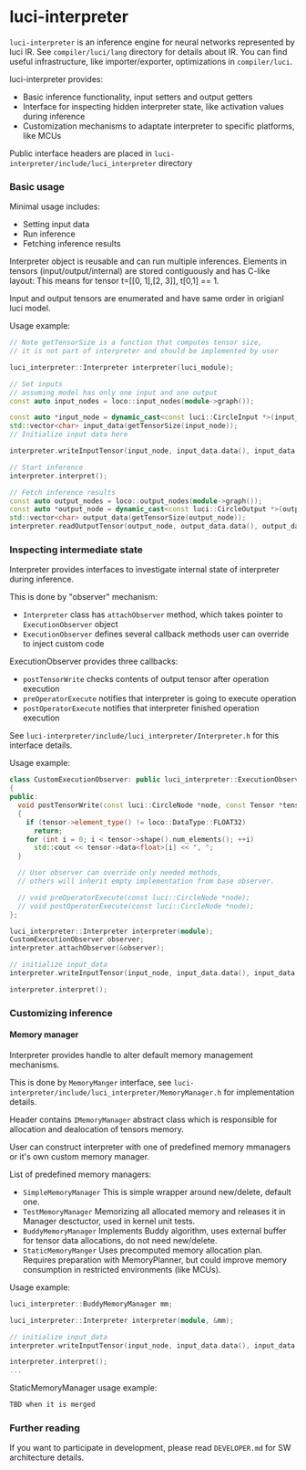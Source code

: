 # luci-interpreter

`luci-interpreter` is an inference engine for neural networks represented by luci IR.
See `compiler/luci/lang` directory for details about IR.
You can find useful infrastructure, like importer/exporter, optimizations in `compiler/luci`.

luci-interpreter provides:
- Basic inference functionality, input setters and output getters
- Interface for inspecting hidden interpreter state, like activation values during inference
- Customization mechanisms to adaptate interpreter to specific platforms, like MCUs

Public interface headers are placed in `luci-interpreter/include/luci_interpreter` directory

### Basic usage

Minimal usage includes:
- Setting input data
- Run inference
- Fetching inference results

Interpreter object is reusable and can run multiple inferences.
Elements in tensors (input/output/internal) are stored contiguously and has C-like layout:
This means for tensor t=[[0, 1],[2, 3]], t[0,1] == 1.

Input and output tensors are enumerated and have same order in origianl luci model. 

Usage example:
``` c++
// Note getTensorSize is a function that computes tensor size,
// it is not part of interpreter and should be implemented by user 

luci_interpreter::Interpreter interpreter(luci_module);

// Set inputs
// assuming model has only one input and one output
const auto input_nodes = loco::input_nodes(module->graph());

const auto *input_node = dynamic_cast<const luci::CircleInput *>(input_nodes[0]);
std::vector<char> input_data(getTensorSize(input_node));
// Initialize input data here

interpreter.writeInputTensor(input_node, input_data.data(), input_data.size());

// Start inference
interpreter.interpret();

// Fetch inference results
const auto output_nodes = loco::output_nodes(module->graph());
const auto *output_node = dynamic_cast<const luci::CircleOutput *>(output_nodes[0]);
std::vector<char> output_data(getTensorSize(output_node));
interpreter.readOutputTensor(output_node, output_data.data(), output_data.size());
```

### Inspecting intermediate state

Interpreter provides interfaces to investigate internal state of interpreter during inference.

This is done by "observer" mechanism:
- `Interpreter` class has `attachObserver` method, which takes pointer to `ExecutionObserver` object
- `ExecutionObserver` defines several callback methods user can override to inject custom code

ExecutionObserver provides three callbacks:
- `postTensorWrite` checks contents of output tensor after operation execution
- `preOperatorExecute` notifies that interpreter is going to execute operation
- `postOperatorExecute` notifies that interpreter finished operation execution

See `luci-interpreter/include/luci_interpreter/Interpreter.h` for this interface details.

Usage example:
``` c++
class CustomExecutionObserver: public luci_interpreter::ExecutionObserver
{
public:
  void postTensorWrite(const luci::CircleNode *node, const Tensor *tensor) override
  {
    if (tensor->element_type() != loco::DataType::FLOAT32)
      return;
    for (int i = 0; i < tensor->shape().num_elements(); ++i)
      std::cout << tensor->data<float>[i] << ", ";
  }

  // User observer can override only needed methods,
  // others will inherit empty implementation from base observer.

  // void preOperatorExecute(const luci::CircleNode *node);
  // void postOperatorExecute(const luci::CircleNode *node);
};

luci_interpreter::Interpreter interpreter(module);
CustomExecutionObserver observer;
interpreter.attachObserver(&observer);

// initialize input_data
interpreter.writeInputTensor(input_node, input_data.data(), input_data.size());

interpreter.interpret();
```

### Customizing inference

#### Memory manager

Interpreter provides handle to alter default memory management mechanisms.

This is done by `MemoryManger` interface, see `luci-interpreter/include/luci_interpreter/MemoryManager.h` for implementation details.

Header contains `IMemoryManager` abstract class which is responsible for allocation and dealocation of tensors memory.

User can construct interpreter with one of predefined memory mmanagers or it's own custom memory manager.

List of predefined memory managers:
- `SimpleMemoryManager` This is simple wrapper around new/delete, default one.
- `TestMemoryManager` Memorizing all allocated memory and releases it in Manager desctuctor, used in kernel unit tests.
- `BuddyMemoryManager` Implements Buddy algorithm, uses external buffer for tensor data allocations, do not need new/delete.
- `StaticMemoryManger` Uses precomputed memory allocation plan. Requires preparation with MemoryPlanner, but could improve memory consumption in restricted environments (like MCUs).

Usage example:
``` c++
luci_interpreter::BuddyMemoryManager mm;

luci_interpreter::Interpreter interpreter(module, &mm);

// initialize input_data
interpreter.writeInputTensor(input_node, input_data.data(), input_data.size());

interpreter.interpret();
...
```

StaticMemoryManager usage example:
``` c++
TBD when it is merged
```

### Further reading

If you want to participate in development, please read `DEVELOPER.md` for SW architecture details.